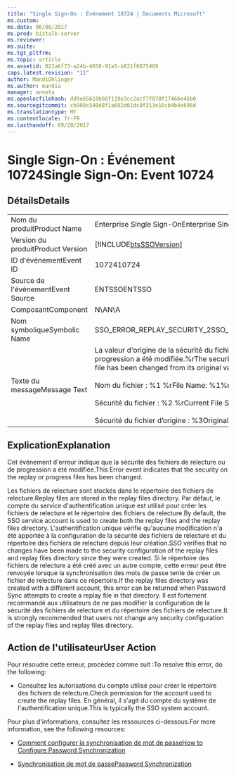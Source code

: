 ```yaml
---
title: "Single Sign-On : Événement 10724 | Documents Microsoft"
ms.custom: 
ms.date: 06/08/2017
ms.prod: biztalk-server
ms.reviewer: 
ms.suite: 
ms.tgt_pltfrm: 
ms.topic: article
ms.assetid: 022a6f73-a24b-4058-91a5-b831f6875409
caps.latest.revision: "11"
author: MandiOhlinger
ms.author: mandia
manager: anneta
ms.openlocfilehash: dd9e65b18b66f119e3cc2acf7f078f17466e46b0
ms.sourcegitcommit: cb908c540d8f1a692d01dc8f313e16cb4b4e696d
ms.translationtype: MT
ms.contentlocale: fr-FR
ms.lasthandoff: 09/20/2017
---
```

# <a name="single-sign-on-event-10724"></a><span data-ttu-id="e89ca-102">Single Sign-On : Événement 10724</span><span class="sxs-lookup"><span data-stu-id="e89ca-102">Single Sign-On: Event 10724</span></span>
## <a name="details"></a><span data-ttu-id="e89ca-103">Détails</span><span class="sxs-lookup"><span data-stu-id="e89ca-103">Details</span></span>  
  
|||  
|-|-|  
|<span data-ttu-id="e89ca-104">Nom du produit</span><span class="sxs-lookup"><span data-stu-id="e89ca-104">Product Name</span></span>|<span data-ttu-id="e89ca-105">Enterprise Single Sign-On</span><span class="sxs-lookup"><span data-stu-id="e89ca-105">Enterprise Single Sign-On</span></span>|  
|<span data-ttu-id="e89ca-106">Version du produit</span><span class="sxs-lookup"><span data-stu-id="e89ca-106">Product Version</span></span>|[!INCLUDE[btsSSOVersion](../includes/btsssoversion-md.md)]|  
|<span data-ttu-id="e89ca-107">ID d'événement</span><span class="sxs-lookup"><span data-stu-id="e89ca-107">Event ID</span></span>|<span data-ttu-id="e89ca-108">10724</span><span class="sxs-lookup"><span data-stu-id="e89ca-108">10724</span></span>|  
|<span data-ttu-id="e89ca-109">Source de l'événement</span><span class="sxs-lookup"><span data-stu-id="e89ca-109">Event Source</span></span>|<span data-ttu-id="e89ca-110">ENTSSO</span><span class="sxs-lookup"><span data-stu-id="e89ca-110">ENTSSO</span></span>|  
|<span data-ttu-id="e89ca-111">Composant</span><span class="sxs-lookup"><span data-stu-id="e89ca-111">Component</span></span>|<span data-ttu-id="e89ca-112">N\A</span><span class="sxs-lookup"><span data-stu-id="e89ca-112">N\A</span></span>|  
|<span data-ttu-id="e89ca-113">Nom symbolique</span><span class="sxs-lookup"><span data-stu-id="e89ca-113">Symbolic Name</span></span>|<span data-ttu-id="e89ca-114">SSO_ERROR_REPLAY_SECURITY_2</span><span class="sxs-lookup"><span data-stu-id="e89ca-114">SSO_ERROR_REPLAY_SECURITY_2</span></span>|  
|<span data-ttu-id="e89ca-115">Texte du message</span><span class="sxs-lookup"><span data-stu-id="e89ca-115">Message Text</span></span>|<span data-ttu-id="e89ca-116">La valeur d'origine de la sécurité du fichier de relecture ou de progression a été modifiée.%r</span><span class="sxs-lookup"><span data-stu-id="e89ca-116">The security on the replay or progress file has been changed from its original value.%r</span></span><br /><br /> <span data-ttu-id="e89ca-117">Nom du fichier : %1 %r</span><span class="sxs-lookup"><span data-stu-id="e89ca-117">File Name: %1%r</span></span><br /><br /> <span data-ttu-id="e89ca-118">Sécurité du fichier : %2 %r</span><span class="sxs-lookup"><span data-stu-id="e89ca-118">Current File Security: %2%r</span></span><br /><br /> <span data-ttu-id="e89ca-119">Sécurité du fichier d’origine : %3</span><span class="sxs-lookup"><span data-stu-id="e89ca-119">Original File Security: %3</span></span>|  
  
## <a name="explanation"></a><span data-ttu-id="e89ca-120">Explication</span><span class="sxs-lookup"><span data-stu-id="e89ca-120">Explanation</span></span>  
 <span data-ttu-id="e89ca-121">Cet événement d'erreur indique que la sécurité des fichiers de relecture ou de progression a été modifiée.</span><span class="sxs-lookup"><span data-stu-id="e89ca-121">This Error event indicates that the security on the replay or progress files has been changed.</span></span>  
  
 <span data-ttu-id="e89ca-122">Les fichiers de relecture sont stockés dans le répertoire des fichiers de relecture.</span><span class="sxs-lookup"><span data-stu-id="e89ca-122">Replay files are stored in the replay files directory.</span></span> <span data-ttu-id="e89ca-123">Par défaut, le compte du service d'authentification unique est utilisé pour créer les fichiers de relecture et le répertoire des fichiers de relecture.</span><span class="sxs-lookup"><span data-stu-id="e89ca-123">By default, the SSO service account is used to create both the replay files and the replay files directory.</span></span> <span data-ttu-id="e89ca-124">L'authentification unique vérifie qu'aucune modification n'a été apportée à la configuration de la sécurité des fichiers de relecture et du répertoire des fichiers de relecture depuis leur création.</span><span class="sxs-lookup"><span data-stu-id="e89ca-124">SSO verifies that no changes have been made to the security configuration of the replay files and replay files directory since they were created.</span></span> <span data-ttu-id="e89ca-125">Si le répertoire des fichiers de relecture a été créé avec un autre compte, cette erreur peut être renvoyée lorsque la synchronisation des mots de passe tente de créer un fichier de relecture dans ce répertoire.</span><span class="sxs-lookup"><span data-stu-id="e89ca-125">If the replay files directory was created with a different account, this error can be returned when Password Sync attempts to create a replay file in that directory.</span></span> <span data-ttu-id="e89ca-126">Il est fortement recommandé aux utilisateurs de ne pas modifier la configuration de la sécurité des fichiers de relecture et du répertoire des fichiers de relecture.</span><span class="sxs-lookup"><span data-stu-id="e89ca-126">It is strongly recommended that users not change any security configuration of the replay files and replay files directory.</span></span>  
  
## <a name="user-action"></a><span data-ttu-id="e89ca-127">Action de l'utilisateur</span><span class="sxs-lookup"><span data-stu-id="e89ca-127">User Action</span></span>  
 <span data-ttu-id="e89ca-128">Pour résoudre cette erreur, procédez comme suit :</span><span class="sxs-lookup"><span data-stu-id="e89ca-128">To resolve this error, do the following:</span></span>  
  
-   <span data-ttu-id="e89ca-129">Consultez les autorisations du compte utilisé pour créer le répertoire des fichiers de relecture.</span><span class="sxs-lookup"><span data-stu-id="e89ca-129">Check permission for the account used to create the replay files.</span></span> <span data-ttu-id="e89ca-130">En général, il s'agit du compte du système de l'authentification unique.</span><span class="sxs-lookup"><span data-stu-id="e89ca-130">This is typically the SSO system account.</span></span>  
  
 <span data-ttu-id="e89ca-131">Pour plus d'informations, consultez les ressources ci-dessous.</span><span class="sxs-lookup"><span data-stu-id="e89ca-131">For more information, see the following resources:</span></span>  
  
-   [<span data-ttu-id="e89ca-132">Comment configurer la synchronisation de mot de passe</span><span class="sxs-lookup"><span data-stu-id="e89ca-132">How to Configure Password Synchronization</span></span>](../core/how-to-configure-password-synchronization.md)  
  
-   [<span data-ttu-id="e89ca-133">Synchronisation de mot de passe</span><span class="sxs-lookup"><span data-stu-id="e89ca-133">Password Synchronization</span></span>](../core/password-synchronization2.md)